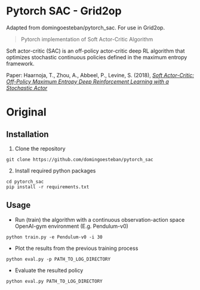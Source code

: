 # Pytorch SAC - Grid2op
Adapted from  domingoesteban/pytorch_sac. For use in Grid2op.

> Pytorch implementation of Soft Actor-Critic Algorithm

Soft actor-critic (SAC) is an off-policy actor-critic deep RL algorithm that 
optimizes stochastic continuous policies defined in the maximum entropy 
framework. 

Paper: Haarnoja, T., Zhou, A., Abbeel, P., Levine, S. (2018), 
[*Soft Actor-Critic: Off-Policy Maximum Entropy Deep Reinforcement Learning with a Stochastic Actor*](https://arxiv.org/abs/1801.01290)

# Original 

## Installation

1. Clone the repository 
```
git clone https://github.com/domingoesteban/pytorch_sac
```

2. Install required python packages
```
cd pytorch_sac
pip install -r requirements.txt
```

## Usage

- Run (train) the algorithm with a continuous observation-action space
OpenAI-gym environment (E.g. Pendulum-v0)

```
python train.py -e Pendulum-v0 -i 30
```

- Plot the results from the previous training process

```
python eval.py -p PATH_TO_LOG_DIRECTORY
```

- Evaluate the resulted policy

```
python eval.py PATH_TO_LOG_DIRECTORY
```
